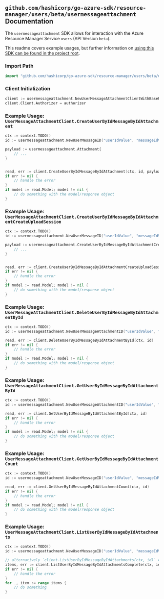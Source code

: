 
## `github.com/hashicorp/go-azure-sdk/resource-manager/users/beta/usermessageattachment` Documentation

The `usermessageattachment` SDK allows for interaction with the Azure Resource Manager Service `users` (API Version `beta`).

This readme covers example usages, but further information on [using this SDK can be found in the project root](https://github.com/hashicorp/go-azure-sdk/tree/main/docs).

### Import Path

```go
import "github.com/hashicorp/go-azure-sdk/resource-manager/users/beta/usermessageattachment"
```


### Client Initialization

```go
client := usermessageattachment.NewUserMessageAttachmentClientWithBaseURI("https://management.azure.com")
client.Client.Authorizer = authorizer
```


### Example Usage: `UserMessageAttachmentClient.CreateUserByIdMessageByIdAttachment`

```go
ctx := context.TODO()
id := usermessageattachment.NewUserMessageID("userIdValue", "messageIdValue")

payload := usermessageattachment.Attachment{
	// ...
}


read, err := client.CreateUserByIdMessageByIdAttachment(ctx, id, payload)
if err != nil {
	// handle the error
}
if model := read.Model; model != nil {
	// do something with the model/response object
}
```


### Example Usage: `UserMessageAttachmentClient.CreateUserByIdMessageByIdAttachmentCreateUploadSession`

```go
ctx := context.TODO()
id := usermessageattachment.NewUserMessageID("userIdValue", "messageIdValue")

payload := usermessageattachment.CreateUserByIdMessageByIdAttachmentCreateUploadSessionRequest{
	// ...
}


read, err := client.CreateUserByIdMessageByIdAttachmentCreateUploadSession(ctx, id, payload)
if err != nil {
	// handle the error
}
if model := read.Model; model != nil {
	// do something with the model/response object
}
```


### Example Usage: `UserMessageAttachmentClient.DeleteUserByIdMessageByIdAttachmentById`

```go
ctx := context.TODO()
id := usermessageattachment.NewUserMessageAttachmentID("userIdValue", "messageIdValue", "attachmentIdValue")

read, err := client.DeleteUserByIdMessageByIdAttachmentById(ctx, id)
if err != nil {
	// handle the error
}
if model := read.Model; model != nil {
	// do something with the model/response object
}
```


### Example Usage: `UserMessageAttachmentClient.GetUserByIdMessageByIdAttachmentById`

```go
ctx := context.TODO()
id := usermessageattachment.NewUserMessageAttachmentID("userIdValue", "messageIdValue", "attachmentIdValue")

read, err := client.GetUserByIdMessageByIdAttachmentById(ctx, id)
if err != nil {
	// handle the error
}
if model := read.Model; model != nil {
	// do something with the model/response object
}
```


### Example Usage: `UserMessageAttachmentClient.GetUserByIdMessageByIdAttachmentCount`

```go
ctx := context.TODO()
id := usermessageattachment.NewUserMessageID("userIdValue", "messageIdValue")

read, err := client.GetUserByIdMessageByIdAttachmentCount(ctx, id)
if err != nil {
	// handle the error
}
if model := read.Model; model != nil {
	// do something with the model/response object
}
```


### Example Usage: `UserMessageAttachmentClient.ListUserByIdMessageByIdAttachments`

```go
ctx := context.TODO()
id := usermessageattachment.NewUserMessageID("userIdValue", "messageIdValue")

// alternatively `client.ListUserByIdMessageByIdAttachments(ctx, id)` can be used to do batched pagination
items, err := client.ListUserByIdMessageByIdAttachmentsComplete(ctx, id)
if err != nil {
	// handle the error
}
for _, item := range items {
	// do something
}
```
